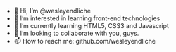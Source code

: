 - 👋 Hi, I’m @wesleyendliche
- 👀 I’m interested in learning front-end technologies
- 🌱 I’m currently learning HTML5, CSS3 and Javascript
- 💞️ I’m looking to collaborate with you, guys.
- 📫 How to reach me: github.com/wesleyendliche

<!---
wesleyendliche/wesleyendliche is a ✨ special ✨ repository because its `README.md` (this file) appears on your GitHub profile.
You can click the Preview link to take a look at your changes.
--->
